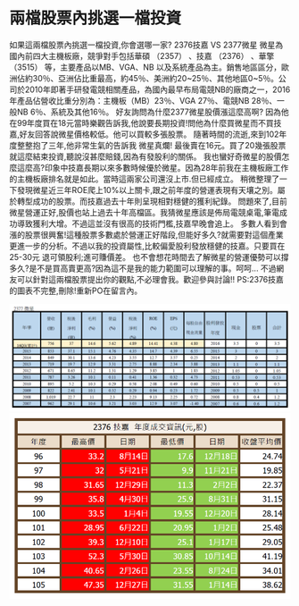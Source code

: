 # 兩檔股票內挑選一檔投資


如果這兩檔股票內挑選一檔投資,你會選哪一家?
2376技嘉 VS 2377微星
微星為國內前四大主機板廠，競爭對手包括華碩 （2357） 、技嘉 （2376） 、華擎 （3515） 等，主要產品以MB、VGA、NB 以及系統產品為主。銷售地區區分，歐洲佔約30％、亞洲佔比重最高，約45％、美洲約20~25％、其他地區0~5％。公司於2010年即著手研發電競相關產品，為國內最早布局電競NB的廠商之一，2016年產品佔營收比重分別為：主機板（MB）23％、VGA 27％、電競NB 28％、一般NB 6％、系統及其他16％。
好友詢問為什麼2377微星股價漲這麼高啊? 因為他在99年度買在18元當時樂觀告訴我,他說要長期投資!問他為什麼買微星而不買技嘉,好友回答說微星價格較低。他可以買較多張股票。
隨著時間的流逝,來到102年度整整抱了三年,他非常生氣的告訴我 微星真爛! 最後賣在16元。買了20幾張股票就這麼結束投資,聽說沒甚麼賠錢,因為有發股利的關係。
我也蠻好奇微星的股價怎麼這麼高?印象中技嘉長期以來多數時候優於微星。因為28年前我在主機板廠工作的主機板廠排名就是如此。當時這兩家公司還沒上市.但已經成立。
稍微整理了一下發現微星近三年ROE爬上10%以上關卡,跟之前年度的營運表現有天壤之別。屬於轉型成功的股票。而技嘉過去十年則呈現相對穩健的獲利紀錄。
問題來了,目前微星營運正好,股價也站上過去十年高檔區。我猜微星應該是佈局電競桌電,筆電成功導致獲利大增。不過這並沒有很高的技術門檻,技嘉早晚會追上。
多數人看到會漲的股票很興奮!這種股票多數處於營運正好階段,但能好多久?就需要對這個產業更進一步的分析。不過以我的投資屬性,比較偏愛股利發放穩健的技嘉。只要買在25-30元 退可領股利;進可賺價差。
也不會想花時間去了解微星的營運優勢可以撐多久?是不是買高賣更高?因為這不是我的能力範圍可以理解的事。呵呵...
不過網友可以針對這兩檔股票提出你的觀點,不必理會我。歡迎參與討論!!
PS:2376技嘉的圖表不完整,刪除!重新PO在留言內。



![](images/16836224_1391369544248796_7191992175871480709_o.png)
![](images/16997790_1391369557582128_4542037053192186576_n.png)